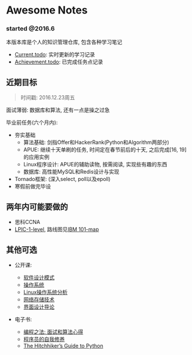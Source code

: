 # Awesome Notes

### started @2016.6

本版本库是个人的知识管理仓库, 包含各种学习笔记


- [Current.todo](https://github.com/RanchoCooper/AwesomeNotes/blob/master/Current.todo): 实时更新的学习记录
- [Achievement.todo](https://github.com/RanchoCooper/AwesomeNotes/blob/master/Current.todo): 已完成任务点记录

## 近期目标

> 时间戳: 2016.12.23周五

面试薄弱: 数据库和算法, 还有一点是操之过急

毕业前任务(六个月内):
- 夯实基础
    - 算法基础: 剑指Offer和HackerRank(Python和Algorithm两部分)
    - APUE: 继续十天单刷的任务, 时间定在春节前后的十天, 之后完成[16, 19]的应用实例
    - Linux程序设计: APUE的辅助读物, 按需阅读, 实现些有趣的东西
    - 数据库: 高性能MySQL和Redis设计与实现
- Tornado框架: (深入select, poll以及epoll)
- 寒假前做完毕设


## 两年内可能要做的
- 思科CCNA
- [LPIC-1-level](http://training.51cto.com/art/200807/81916_all.htm), 路线图见[IBM 101-map](http://www.ibm.com/developerworks/cn/linux/l-lpic1-v3-map/)

## 其他可选

- 公开课:
    - [软件设计模式](http://www.xuetangx.com/courses/course-v1:USTC+USTC2006001+2016_T1/about)
    - [操作系统](http://www.xuetangx.com/courshttps://www.gitbook.com/book/leohxj/a-programmer-prepares/detailses/course-v1:TsinghuaX+30240243X+2016_T1/about)
    - [Linux操作系统分析](http://www.xuetangx.com/courses/course-v1:ustcX+USTC001+_/about)
    - [网络存储技术](http://www.xuetangx.com/courses/course-v1:TsinghuaX+80240303x+__/about)
    - [界面设计导论](http://www.xuetangx.com/courses/course-v1:TsinghuaX+40809644X+2016_T1/about)

- 电子书:
    - [编程之法: 面试和算法心得](https://www.gitbook.com/book/wizardforcel/the-art-of-programming-by-july/details)
    - [程序员的自我修养](https://www.gitbook.com/book/leohxj/a-programmer-prepares/details)
    - [The Hitchhiker’s Guide to Python](http://docs.python-guide.org/en/latest/)
